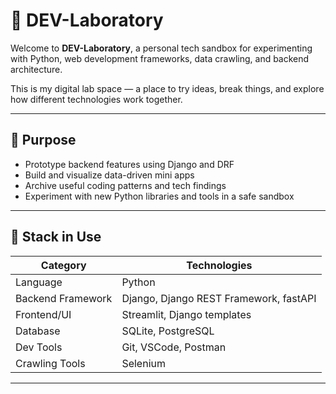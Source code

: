 # 🧪 DEV-Laboratory

Welcome to **DEV-Laboratory**, a personal tech sandbox for experimenting with Python, web development frameworks, data crawling, and backend architecture.

This is my digital lab space — a place to try ideas, break things, and explore how different technologies work together.

---

## 🎯 Purpose

- Prototype backend features using Django and DRF  
- Build and visualize data-driven mini apps  
- Archive useful coding patterns and tech findings  
- Experiment with new Python libraries and tools in a safe sandbox  
---

## 🧰 Stack in Use

| Category         | Technologies                              |
|------------------|--------------------------------------------|
| Language         | Python                                     |
| Backend Framework| Django, Django REST Framework, fastAPI     |
| Frontend/UI      | Streamlit, Django templates                 |
| Database         | SQLite, PostgreSQL                         |
| Dev Tools        | Git, VSCode, Postman                       |
| Crawling Tools   | Selenium                                   |


---